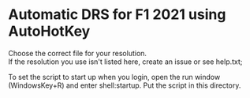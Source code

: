 # Automatic DRS for F1 2021 using AutoHotKey

Choose the correct file for your resolution.  
If the resolution you use isn't listed here, create an issue or see help.txt;

To set the script to start up when you login, open the run window (WindowsKey+R) and enter shell:startup. 
Put the script in this directory.
